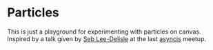 Particles
=========

This is just a playground for experimenting with particles on canvas.  Inspired by a talk given by [Seb Lee-Delisle](http://seb.ly) at the last [asyncjs](http://asyncjs.com/flash/) meetup.
